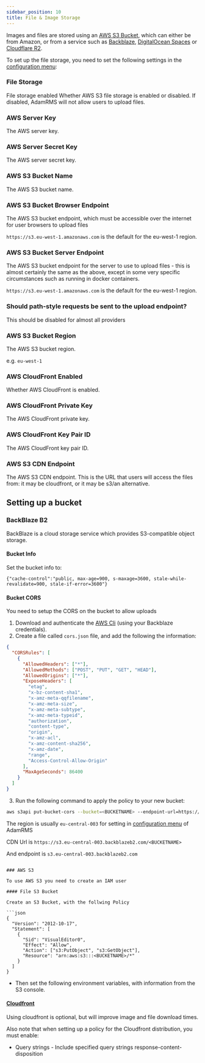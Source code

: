 ```yaml
---
sidebar_position: 10
title: File & Image Storage
---
```


Images and files are stored using an [AWS S3 Bucket](https://aws.amazon.com/s3/), which can either be from Amazon, or from a service such as [Backblaze](https://www.backblaze.com/), [DigitalOcean Spaces](https://www.digitalocean.com/products/spaces) or [Cloudflare R2](https://developers.cloudflare.com/r2/).

To set up the file storage, you need to set the following settings in the [configuration menu](./configuration-menu.md):

### File Storage

File storage enabled
Whether AWS S3 file storage is enabled or disabled. If disabled, AdamRMS will not allow users to upload files.

### AWS Server Key

The AWS server key.

### AWS Server Secret Key

The AWS server secret key.

### AWS S3 Bucket Name

The AWS S3 bucket name.

### AWS S3 Bucket Browser Endpoint

The AWS S3 bucket endpoint, which must be accessible over the internet for user browsers to upload files

`https://s3.eu-west-1.amazonaws.com` is the default for the eu-west-1 region.

### AWS S3 Bucket Server Endpoint

The AWS S3 bucket endpoint for the server to use to upload files - this is almost certainly the same as the above, except in some very specific circumstances such as running in docker containers.

`https://s3.eu-west-1.amazonaws.com` is the default for the eu-west-1 region.

### Should path-style requests be sent to the upload endpoint?

This should be disabled for almost all providers

### AWS S3 Bucket Region

The AWS S3 bucket region.

e.g. `eu-west-1`

### AWS CloudFront Enabled

Whether AWS CloudFront is enabled.

### AWS CloudFront Private Key

The AWS CloudFront private key.

### AWS CloudFront Key Pair ID

The AWS CloudFront key pair ID.

### AWS S3 CDN Endpoint

The AWS S3 CDN endpoint. This is the URL that users will access the files from: it may be cloudfront, or it may be s3/an alternative.

## Setting up a bucket

### BackBlaze B2

BackBlaze is a cloud storage service which provides S3-compatible object storage.

#### Bucket Info

Set the bucket info to:

```
{"cache-control":"public, max-age=900, s-maxage=3600, stale-while-revalidate=900, stale-if-error=3600"}
```

#### Bucket CORS

You need to setup the CORS on the bucket to allow uploads

1. Download and authenticate the [AWS Cli](https://aws.amazon.com/cli/) (using your Backblaze credentials).
2. Create a file called `cors.json` file, and add the following the information:

```json
{
  "CORSRules": [
    {
      "AllowedHeaders": ["*"],
      "AllowedMethods": ["POST", "PUT", "GET", "HEAD"],
      "AllowedOrigins": ["*"],
      "ExposeHeaders": [
        "etag",
        "x-bz-content-sha1",
        "x-amz-meta-qqfilename",
        "x-amz-meta-size",
        "x-amz-meta-subtype",
        "x-amz-meta-typeid",
        "authorization",
        "content-type",
        "origin",
        "x-amz-acl",
        "x-amz-content-sha256",
        "x-amz-date",
        "range",
        "Access-Control-Allow-Origin"
      ],
      "MaxAgeSeconds": 86400
    }
  ]
}
```

3. Run the following command to apply the policy to your new bucket:

```sh
aws s3api put-bucket-cors --bucket=<BUCKETNAME> --endpoint-url=https://s3.eu-central-003.backblazeb2.com --cors-configuration=file://backblaze-cors.json
```

The region is usually `eu-central-003` for setting in [configuration menu](./configuration-menu.md) of AdamRMS

CDN Url is `https://s3.eu-central-003.backblazeb2.com/<BUCKETNAME>`

And endpoint is `s3.eu-central-003.backblazeb2.com`

````

### AWS S3

To use AWS S3 you need to create an IAM user

#### File S3 Bucket

Create an S3 Bucket, with the follwing Policy

```json
{
  "Version": "2012-10-17",
  "Statement": [
    {
      "Sid": "VisualEditor0",
      "Effect": "Allow",
      "Action": ["s3:PutObject", "s3:GetObject"],
      "Resource": "arn:aws:s3:::<BUCKETNAME>/*"
    }
  ]
}
````

- Then set the following environment variables, with information from the S3 console.

#### [Cloudfront](https://aws.amazon.com/cloudfront/)

Using cloudfront is optional, but will improve image and file download times.

Also note that when setting up a policy for the Cloudfront distribution, you must enable:

- Query strings - Include specified query strings response-content-disposition
